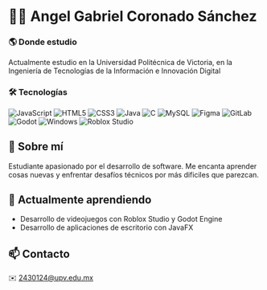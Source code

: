 # 👨‍💻 Angel Gabriel Coronado Sánchez  

### 🌎 Donde estudio
Actualmente estudio en la Universidad Politécnica de Victoria, en la Ingeniería de Tecnologías de la Información e Innovación Digital

### 🛠️ Tecnologías  
![JavaScript](https://img.shields.io/badge/-JavaScript-F7DF1E?logo=javascript&logoColor=black)
![HTML5](https://img.shields.io/badge/-HTML5-E34F26?logo=html5&logoColor=white)
![CSS3](https://img.shields.io/badge/-CSS3-1572B6?logo=css3&logoColor=white)
![Java](https://img.shields.io/badge/-Java-007396?logo=java&logoColor=white)
![C](https://img.shields.io/badge/-C-A8B9CC?logo=c&logoColor=black)
![MySQL](https://img.shields.io/badge/-MySQL-4479A1?logo=mysql&logoColor=white)
![Figma](https://img.shields.io/badge/-Figma-F24E1E?logo=figma&logoColor=white)
![GitLab](https://img.shields.io/badge/-GitLab-FCA121?logo=gitlab&logoColor=white)
![Godot](https://img.shields.io/badge/-Godot-478CBF?logo=godotengine&logoColor=white)
![Windows](https://img.shields.io/badge/-Windows-0078D6?logo=windows&logoColor=white)
![Roblox Studio](https://img.shields.io/badge/-Roblox%20Studio-00A2FF?logo=roblox&logoColor=white)

## 📌 Sobre mí  
Estudiante apasionado por el desarrollo de software. Me encanta aprender cosas nuevas y enfrentar desafíos técnicos por más dificiles que parezcan. 

## 🌱 Actualmente aprendiendo  
- Desarrollo de videojuegos con Roblox Studio y Godot Engine
- Desarrollo de aplicaciones de escritorio con JavaFX

## 📫 Contacto  
✉️ [2430124@upv.edu.mx](mailto:2430124@upv.edu.mx)  
